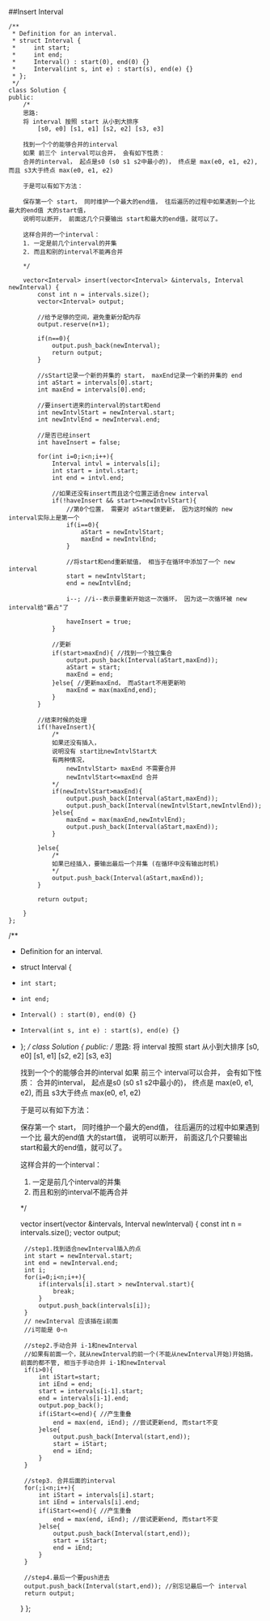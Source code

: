 ##Insert Interval    


	/**
	 * Definition for an interval.
	 * struct Interval {
	 *     int start;
	 *     int end;
	 *     Interval() : start(0), end(0) {}
	 *     Interval(int s, int e) : start(s), end(e) {}
	 * };
	 */
	class Solution {
	public:
	    /*
	    思路:
	    将 interval 按照 start 从小到大排序
	        [s0, e0] [s1, e1] [s2, e2] [s3, e3]
	    
	    找到一个个的能够合并的interval
	    如果 前三个 interval可以合并， 会有如下性质：
	    合并的interval， 起点是s0 (s0 s1 s2中最小的)， 终点是 max(e0, e1, e2), 而且 s3大于终点 max(e0, e1, e2)
	    
	    于是可以有如下方法：
	    
	    保存第一个 start， 同时维护一个最大的end值， 往后遍历的过程中如果遇到一个比 最大的end值 大的start值，
	    说明可以断开， 前面这几个只要输出 start和最大的end值，就可以了。
	    
	    这样合并的一个interval：
	    1. 一定是前几个interval的并集
	    2. 而且和别的interval不能再合并
	    
	    */
	    
	    vector<Interval> insert(vector<Interval> &intervals, Interval newInterval) {
	        const int n = intervals.size();
	        vector<Interval> output;
	        
	        //给予足够的空间，避免重新分配内存
	        output.reserve(n+1);
	        
	        if(n==0){
	            output.push_back(newInterval);
	            return output;
	        }
	        
	        //sStart记录一个新的并集的 start， maxEnd记录一个新的并集的 end
	        int aStart = intervals[0].start;
	        int maxEnd = intervals[0].end;
	        
	        //要insert进来的interval的start和end
	        int newIntvlStart = newInterval.start;
	        int newIntvlEnd = newInterval.end;
	        
	        //是否已经insert
	        int haveInsert = false;
	        
	        for(int i=0;i<n;i++){
	            Interval intvl = intervals[i];
	            int start = intvl.start;
	            int end = intvl.end;
	            
	            //如果还没有insert而且这个位置正适合new interval
	            if(!haveInsert && start>=newIntvlStart){
	                //第0个位置， 需要对 aStart做更新， 因为这时候的 new interval实际上是第一个
	                if(i==0){
	                    aStart = newIntvlStart;
	                    maxEnd = newIntvlEnd;
	                }
	                
	                //将start和end重新赋值， 相当于在循环中添加了一个 new interval
	                start = newIntvlStart;
	                end = newIntvlEnd;

	                i--; //i--表示要重新开始这一次循环， 因为这一次循环被 new interval给"霸占"了
	                
	                haveInsert = true;
	            }
	            
	            //更新
	            if(start>maxEnd){ //找到一个独立集合
	                output.push_back(Interval(aStart,maxEnd)); 
	                aStart = start;
	                maxEnd = end;
	            }else{ //更新maxEnd， 而aStart不用更新哟
	                maxEnd = max(maxEnd,end);
	            }
	        }
	        
	        //结束时候的处理
	        if(!haveInsert){ 
	            /*
	            如果还没有插入， 
	            说明没有 start比newIntvlStart大 
	            有两种情况，
	                newIntvlStart> maxEnd 不需要合并
	                newIntvlStart<=maxEnd 合并
	            */
	            if(newIntvlStart>maxEnd){
	                output.push_back(Interval(aStart,maxEnd)); 
	                output.push_back(Interval(newIntvlStart,newIntvlEnd));    
	            }else{
	                maxEnd = max(maxEnd,newIntvlEnd);
	                output.push_back(Interval(aStart,maxEnd));
	            }
	            
	        }else{
	            /*
	            如果已经插入，要输出最后一个并集 (在循环中没有输出时机)
	            */
	            output.push_back(Interval(aStart,maxEnd));
	        }
	        
	        return output;
	        
	    }
	};



/**
 * Definition for an interval.
 * struct Interval {
 *     int start;
 *     int end;
 *     Interval() : start(0), end(0) {}
 *     Interval(int s, int e) : start(s), end(e) {}
 * };
 */
class Solution {
public:
    /*
    思路:
    将 interval 按照 start 从小到大排序
        [s0, e0] [s1, e1] [s2, e2] [s3, e3]
    
    找到一个个的能够合并的interval
    如果 前三个 interval可以合并， 会有如下性质：
    合并的interval， 起点是s0 (s0 s1 s2中最小的)， 终点是 max(e0, e1, e2), 而且 s3大于终点 max(e0, e1, e2)
    
    于是可以有如下方法：
    
    保存第一个 start， 同时维护一个最大的end值， 往后遍历的过程中如果遇到一个比 最大的end值 大的start值，
    说明可以断开， 前面这几个只要输出 start和最大的end值，就可以了。
    
    这样合并的一个interval：
    1. 一定是前几个interval的并集
    2. 而且和别的interval不能再合并
    
    */
    
    vector<Interval> insert(vector<Interval> &intervals, Interval newInterval) {
        const int n = intervals.size();
        vector<Interval> output;
        
        //step1.找到适合newInterval插入的点
        int start = newInterval.start;
        int end = newInterval.end;
        int i;
        for(i=0;i<n;i++){
            if(intervals[i].start > newInterval.start){
                break;
            }
            output.push_back(intervals[i]);
        }
        // newInterval 应该插在i前面
        //i可能是 0~n
        
        //step2.手动合并 i-1和newInterval
        //如果有前面一个，就从newInterval的前一个(不能从newInterval开始)开始搞， 前面的都不管, 相当于手动合并 i-1和newInterval
        if(i>0){
            int iStart=start;
            int iEnd = end;
            start = intervals[i-1].start;
            end = intervals[i-1].end;
            output.pop_back();
            if(iStart<=end){ //产生重叠
                end = max(end, iEnd); //尝试更新end, 而start不变
            }else{
                output.push_back(Interval(start,end));
                start = iStart;
                end = iEnd;
            }
        }
        
        //step3. 合并后面的interval
        for(;i<n;i++){
            int iStart = intervals[i].start;
            int iEnd = intervals[i].end;
            if(iStart<=end){ //产生重叠
                end = max(end, iEnd); //尝试更新end, 而start不变
            }else{
                output.push_back(Interval(start,end));
                start = iStart;
                end = iEnd;
            }
        }
        
        //step4.最后一个要push进去
        output.push_back(Interval(start,end)); //别忘记最后一个 interval
        return output;
    }
};

